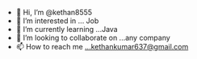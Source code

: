 - 👋 Hi, I’m @kethan8555
- 👀 I’m interested in ... Job
- 🌱 I’m currently learning ...Java
- 💞️ I’m looking to collaborate on ...any company
- 📫 How to reach me ...kethankumar637@gmail.com

<!---
kethan8555/kethan8555 is a ✨ special ✨ repository because its `README.md` (this file) appears on your GitHub profile.
You can click the Preview link to take a look at your changes.
--->
